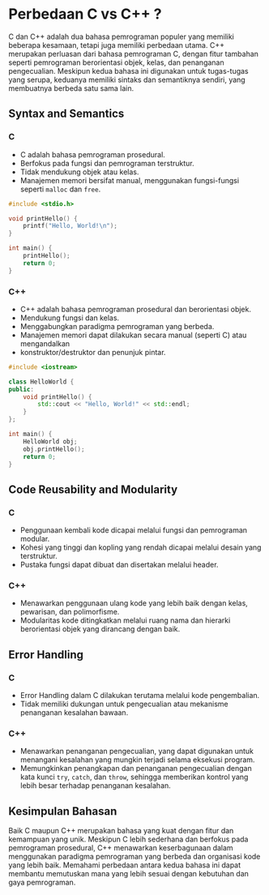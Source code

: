 # Perbedaan C vs C++ ? 

C dan C++ adalah dua bahasa pemrograman populer yang memiliki beberapa kesamaan, tetapi juga memiliki perbedaan utama. C++ merupakan perluasan dari bahasa pemrograman C, dengan fitur tambahan seperti pemrograman berorientasi objek, kelas, dan penanganan pengecualian. Meskipun kedua bahasa ini digunakan untuk tugas-tugas yang serupa, keduanya memiliki sintaks dan semantiknya sendiri, yang membuatnya berbeda satu sama lain.

## Syntax and Semantics

### C
- C adalah bahasa pemrograman prosedural.
- Berfokus pada fungsi dan pemrograman terstruktur.
- Tidak mendukung objek atau kelas.
- Manajemen memori bersifat manual, menggunakan fungsi-fungsi seperti `malloc` dan `free`.


```cpp
#include <stdio.h>

void printHello() {
    printf("Hello, World!\n");
}

int main() {
    printHello();
    return 0;
}
```
### C++
- C++ adalah bahasa pemrograman prosedural dan berorientasi objek.
- Mendukung fungsi dan kelas.
- Menggabungkan paradigma pemrograman yang berbeda.
- Manajemen memori dapat dilakukan secara manual (seperti C) atau mengandalkan
- konstruktor/destruktor dan penunjuk pintar.

```cpp
#include <iostream>

class HelloWorld {
public:
    void printHello() {
        std::cout << "Hello, World!" << std::endl;
    }
};

int main() {
    HelloWorld obj;
    obj.printHello();
    return 0;
}
```

## Code Reusability and Modularity

### C

- Penggunaan kembali kode dicapai melalui fungsi dan pemrograman modular.
- Kohesi yang tinggi dan kopling yang rendah dicapai melalui desain yang terstruktur.
- Pustaka fungsi dapat dibuat dan disertakan melalui header.

### C++

- Menawarkan penggunaan ulang kode yang lebih baik dengan kelas, pewarisan, dan polimorfisme.
- Modularitas kode ditingkatkan melalui ruang nama dan hierarki berorientasi objek yang dirancang dengan baik.

## Error Handling

### C

- Error Handling dalam C dilakukan terutama melalui kode pengembalian.
- Tidak memiliki dukungan untuk pengecualian atau mekanisme penanganan kesalahan bawaan.

### C++

- Menawarkan penanganan pengecualian, yang dapat digunakan untuk menangani kesalahan yang mungkin terjadi selama eksekusi program.
- Memungkinkan penangkapan dan penanganan pengecualian dengan kata kunci `try`, `catch`, dan `throw`, sehingga memberikan kontrol yang lebih besar terhadap penanganan kesalahan.

## Kesimpulan Bahasan

Baik C maupun C++ merupakan bahasa yang kuat dengan fitur dan kemampuan yang unik. Meskipun C lebih sederhana dan berfokus pada pemrograman prosedural, C++ menawarkan keserbagunaan dalam menggunakan paradigma pemrograman yang berbeda dan organisasi kode yang lebih baik. Memahami perbedaan antara kedua bahasa ini dapat membantu memutuskan mana yang lebih sesuai dengan kebutuhan dan gaya pemrograman.